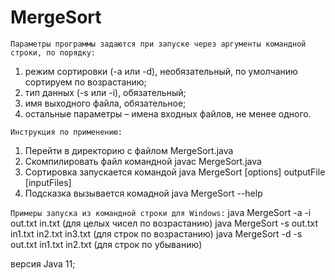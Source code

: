 # MergeSort
`Параметры программы задаются при запуске через аргументы командной строки, по порядку:`
1. режим сортировки (-a или -d), необязательный, по умолчанию сортируем по возрастанию;
2. тип данных (-s или -i), обязательный;
3. имя выходного файла, обязательное;
4. остальные параметры – имена входных файлов, не менее одного.


`Инструкция по применению:`

1. Перейти в директорию с файлом MergeSort.java
2. Скомпилировать файл командной javac MergeSort.java
3. Сортировка запускается командой java MergeSort [options] outputFile [inputFiles]
4. Подсказка вызывается комадной java MergeSort --help


`Примеры запуска из командной строки для Windows:`
java MergeSort -a -i out.txt in.txt (для целых чисел по возрастанию)
java MergeSort -s out.txt in1.txt in2.txt in3.txt (для строк по возрастанию)
java MergeSort -d -s out.txt in1.txt in2.txt (для строк по убыванию)


версия Java 11;
